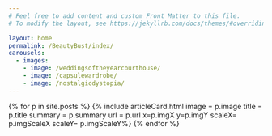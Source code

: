 ```yaml
---
# Feel free to add content and custom Front Matter to this file.
# To modify the layout, see https://jekyllrb.com/docs/themes/#overriding-theme-defaults

layout: home
permalink: /BeautyBust/index/
carousels:
  - images: 
    - image: /weddingsoftheyearcourthouse/
    - image: /capsulewardrobe/
    - image: /nostalgicdystopia/
---
```


<style> 

.article
{
  background-position: 25% 75%;
}

.article-card
{
  background-color: rgba(255, 255,255, 0.95);
  height: 173px;
  width: 319px;
  margin: auto;
  margin-top: 200px;
}

.article-card-title
{
    font-family: 'Playfair Display', serif;
    font-style: italic;
    text-align: center;
    font-size: 30;
    width: 100%;
    translate: 0px 15px;
}

.article-card-summary
{
  font-family: 'Source Sans 3', sans-serif;
  font-size: 14;
  text-align: center;
  width: 100%;
  translate: 0px -10px;
}

.article_button__read_now
{
  background-color: #000000;
  width: 133px;
  height: 38px;
  margin: auto;
  transform: translate(0%, -15px);
}

.article_button__read_now:hover {
  background-color: #333;
}

.article_read_now
{
  text-align: center;
  text-decoration: none;
  color: white;
  font-family: 'Source Sans 3', sans-serif;
  font-size: 14;
  line-height: 40px;
}

</style>

<div class="grid-container">
{% for p in site.posts %}
    {% include articleCard.html image = p.image title = p.title summary = p.summary url = p.url x=p.imgX y=p.imgY scaleX= p.imgScaleX scaleY= p.imgScaleY%}
{% endfor %}
</div>